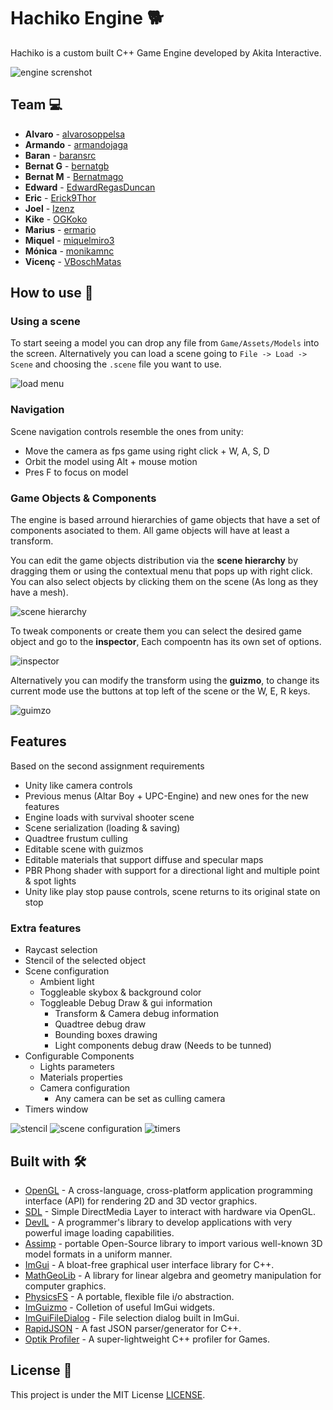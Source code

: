 # Hachiko Engine 🐕
Hachiko is a custom built C++ Game Engine developed by Akita Interactive.

![engine screnshot](Screenshots/example.PNG)

## Team 💻
* **Alvaro** - [alvarosoppelsa](https://github.com/alvarosoppelsa)
* **Armando** - [armandojaga](https://github.com/armandojaga)
* **Baran** - [baransrc](https://github.com/baransrc)
* **Bernat G** - [bernatgb](https://github.com/bernatgb)
* **Bernat M** - [Bernatmago](https://github.com/Bernatmago)
* **Edward** - [EdwardRegasDuncan](https://github.com/EdwardRegasDuncan)
* **Eric** - [Erick9Thor](https://github.com/Erick9Thor)
* **Joel** - [Izenz](https://github.com/Izenz)
* **Kike** - [OGKoko](https://github.com/OGKoko)
* **Marius** - [ermario](https://github.com/ermario)
* **Miquel** - [miquelmiro3](https://github.com/miquelmiro3)
* **Mónica** - [monikamnc](https://github.com/monikamnc)
* **Vicenç** - [VBoschMatas](https://github.com/VBoschMatas)

## How to use 🔧

### Using a scene
To start seeing a model you can drop any file from ```Game/Assets/Models``` into the screen. Alternatively you can load a scene going to ``` File -> Load -> Scene ``` and choosing the ```.scene``` file you want to use.

![load menu](Screenshots/load_menu.PNG)


### Navigation
Scene navigation controls resemble the ones from unity:
* Move the camera as fps game using right click + W, A, S, D
* Orbit the model using Alt + mouse motion
* Pres F to focus on model

### Game Objects & Components
The engine is based arround hierarchies of game objects that have a set of components asociated to them. All game objects will have at least a transform.

You can edit the game objects distribution via the **scene hierarchy** by dragging them or using the contextual menu that pops up with right click. You can also select objects by clicking them on the scene (As long as they have a mesh).

![scene hierarchy](Screenshots/hierarchy.PNG)

To tweak components or create them you can select the desired game object and go to the **inspector**, Each compoentn has its own set of options.

![inspector](Screenshots/inspector.PNG)

Alternatively you can modify the transform using the **guizmo**, to change its current mode use the buttons at top left of the scene or the W, E, R keys.

![guimzo](Screenshots/guizmo.PNG)

## Features
Based on the second assignment requirements
- Unity like camera controls
- Previous menus (Altar Boy + UPC-Engine) and new ones for the new features
- Engine loads with survival shooter scene
- Scene serialization (loading & saving)
- Quadtree frustum culling
- Editable scene with guizmos
- Editable materials that support diffuse and specular maps
- PBR Phong shader with support for a directional light and multiple point & spot lights
- Unity like play stop pause controls, scene returns to its original state on stop

### Extra features
- Raycast selection
- Stencil of the selected object
- Scene configuration
    - Ambient light
    - Toggleable skybox & background color
    - Toggleable Debug Draw & gui information
        - Transform & Camera debug information
        - Quadtree debug draw
        - Bounding boxes drawing
        - Light components debug draw (Needs to be tunned)
- Configurable Components
    - Lights parameters
    - Materials properties
    - Camera configuration
        - Any camera can be set as culling camera
- Timers window

![stencil](Screenshots/stencil.PNG)
![scene configuration](Screenshots/scene_config.PNG)
![timers](Screenshots/timers.PNG)


## Built with 🛠️

* [OpenGL](https://www.opengl.org//) - A cross-language, cross-platform application programming interface (API) for rendering 2D and 3D vector graphics.
* [SDL](https://www.libsdl.org/) - Simple DirectMedia Layer to interact with hardware via OpenGL.
* [DevIL](http://openil.sourceforge.net/about.php) - A programmer's library to develop applications with very powerful image loading capabilities.
* [Assimp](https://www.assimp.org/) - portable Open-Source library to import various well-known 3D model formats in a uniform manner.
* [ImGui](https://github.com/ocornut/imgui) - A bloat-free graphical user interface library for C++.
* [MathGeoLib](https://github.com/juj/MathGeoLib) - A library for linear algebra and geometry manipulation for computer graphics.
* [PhysicsFS](https://github.com/icculus/physfs) - A portable, flexible file i/o abstraction.
* [ImGuizmo](https://github.com/CedricGuillemet/ImGuizmo) - Colletion of useful ImGui widgets.
* [ImGuiFileDialog](https://github.com/aiekick/ImGuiFileDialog) - File selection dialog built in ImGui.
* [RapidJSON](https://github.com/Tencent/rapidjson/) - A fast JSON parser/generator for C++.
* [Optik Profiler](https://github.com/bombomby/optick) - A super-lightweight C++ profiler for Games.

## License 📄
This project is under the MIT License [LICENSE](LICENSE).
